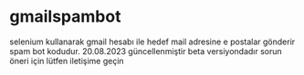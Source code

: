 # gmailspambot
selenium kullanarak gmail hesabı ile hedef mail adresine e postalar gönderir spam bot kodudur. 20.08.2023 güncellenmiştir beta versiyondadır sorun öneri için lütfen iletişime geçin
